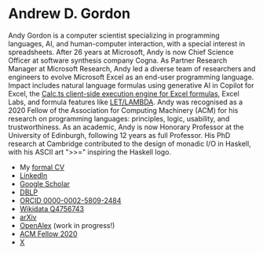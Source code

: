 # Andrew D. Gordon

Andy Gordon is a computer scientist specializing in programming languages, AI, and human-computer interaction, with a special interest in spreadsheets.
After 26 years at Microsoft, Andy is now Chief Science Officer at software synthesis company Cogna.
As Partner Research Manager at Microsoft Research, Andy led a diverse team of researchers and engineers to evolve Microsoft Excel as an end-user programming language.
Impact includes natural language formulas using generative AI in Copilot for Excel, the [Calc.ts client-side execution engine for Excel formulas](https://www.linkedin.com/feed/update/urn:li:activity:6688489472960544768/), Excel Labs, and formula features like [LET/LAMBDA](https://www.linkedin.com/feed/update/urn:li:activity:6759611720181907456/).
Andy was recognised as a 2020 Fellow of the Association for Computing Machinery (ACM) for his research on programming languages: principles, logic, usability, and trustworthiness.
As an academic, Andy is now Honorary Professor at the University of Edinburgh, following 12 years as full Professor.
His PhD research at Cambridge contributed to the design of monadic I/O in Haskell, with his ASCII art ">>=" inspiring the Haskell logo.

* My [formal CV](cv.pdf)
* [LinkedIn](https://www.linkedin.com/in/andrew-d-gordon/)
* [Google Scholar](https://scholar.google.com/citations?user=mfBjUiIAAAAJ)
* [DBLP](https://dblp.org/pid/g/AndrewDGordon.html)
* [ORCID 0000-0002-5809-2484](https://orcid.org/0000-0002-5809-2484)
* [Wikidata Q4756743](https://www.wikidata.org/wiki/Q4756743)
* [arXiv](https://arxiv.org/a/gordon_a_1)
* [OpenAlex](https://openalex.org/authors/a5078684560) (work in progress!)
* [ACM Fellow 2020](https://awards.acm.org/award_winners/gordon_N026872)
* [X](https://x.com/AndrewDGordon)